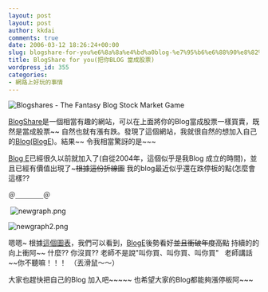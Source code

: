 ```yaml
---
layout: post
layout: post
author: kkdai
comments: true
date: 2006-03-12 18:26:24+00:00
slug: blogshare-for-you%e6%8a%8a%e4%bd%a0blog-%e7%95%b6%e6%88%90%e8%82%a1%e7%a5%a8
title: BlogShare for you(把你BLOG 當成股票)
wordpress_id: 355
categories:
- 網路上好玩的事情
---
```


![Blogshares - The Fantasy Blog Stock Market Game](http://blogshares.com/images/logo_bar_1.jpg)

[BlogShare](http://blogshares.com/index.php)是一個相當有趣的網站，可以在上面將你的Blog當成股票一樣買賣，既然是當成股票~~ 自然也就有漲有跌。發現了這個網站，我就很自然的想加入自己的[Blog(BlogE](http://www.evanlin.com/blog/))。結果~~ 令我相當驚訝的是~~~

[Blog E](http://blogshares.com/blogs.php?blog=http%3A%2F%2Fwww.evanlin.com%2Fblog%2F&PHPSESSID=dd26ed8d66c1a5ea980a27074ff197f1)已經很久以前就加入了(自從2004年，這個似乎是我Blog 成立的時間)，並且已經有價值出現了~~~根據這份折線圖~~ 我的blog最近似乎還在跌停板的點(怎麼會這樣?? 　　　　　　

＠＿＿＿＿＠

 ![newgraph.png](http://www.evanlin.com/blog/archives/20060312/newgraph.png)

![newgraph2.png](http://www.evanlin.com/blog/archives/20060312/newgraph2.png)

嗯嗯~ 根據[這個圖表](http://blogshares.com/newgraph.php?type=price&large=true&blog=http://www.evanlin.com/blog/)，我們可以看到，[BlogE](http://www.evanlin.com/blog/)後勢看好~~並且衝破年度高點~~ 持續的的向上衝阿~~ 什麼?? 你沒買?? 老師不是說"叫你買、叫你買、叫你買"   老師講話~~你不聽嘛！！！　（丟滑鼠～～）

大家也趕快把自己的Blog 加入吧~~~~~ 也希望大家的Blog都能夠漲停板阿~~~
